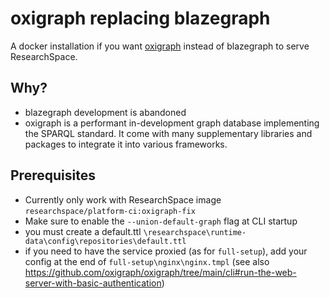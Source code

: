 # oxigraph replacing blazegraph

A docker installation if you want [oxigraph](https://github.com/oxigraph/oxigraph) instead of blazegraph to serve ResearchSpace.

## Why?

- blazegraph development is abandoned
- oxigraph is a performant in-development graph database implementing the SPARQL standard. It come with many supplementary libraries and packages to integrate it into various frameworks.

## Prerequisites

- Currently only work with ResearchSpace image `researchspace/platform-ci:oxigraph-fix`
- Make sure to enable the `--union-default-graph` flag at CLI startup
- you must create a default.ttl `\researchspace\runtime-data\config\repositories\default.ttl`
- if you need to have the service proxied (as for `full-setup`), add your config at the end of `full-setup\nginx\nginx.tmpl` (see also https://github.com/oxigraph/oxigraph/tree/main/cli#run-the-web-server-with-basic-authentication)